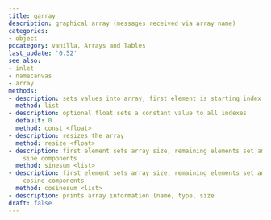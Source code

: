 ```yaml
---
title: garray
description: graphical array (messages received via array name)
categories:
- object
pdcategory: vanilla, Arrays and Tables
last_update: '0.52'
see_also:
- inlet
- namecanvas
- array
methods:
- description: sets values into array, first element is starting index (from 0)
  method: list
- description: optional float sets a constant value to all indexes 
  default: 0
  method: const <float>
- description: resizes the array
  method: resize <float>
- description: first element sets array size, remaining elements set amplitude of
    sine components
  method: sinesum <list>
- description: first element sets array size, remaining elements set amplitude of
    cosine components
  method: cosinesum <list>
- description: prints array information (name, type, size
draft: false
---
```

